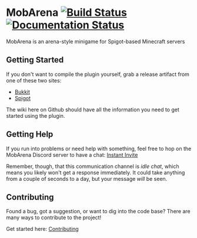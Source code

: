 MobArena [![Build Status](https://travis-ci.org/garbagemule/MobArena.svg?branch=master)](https://travis-ci.org/garbagemule/MobArena) [![Documentation Status](https://readthedocs.org/projects/mobarena/badge/?version=latest)](http://mobarena.readthedocs.io/en/latest/?badge=latest)
========

MobArena is an arena-style minigame for Spigot-based Minecraft servers


## Getting Started

If you don't want to compile the plugin yourself, grab a release artifact from 
one of these two sites:

- [Bukkit](https://dev.bukkit.org/projects/mobarena)
- [Spigot](https://www.spigotmc.org/resources/34110/)

The wiki here on Github should have all the information you need to get 
started using the plugin.


## Getting Help

If you run into problems or need help with something, feel free to hop on the
MobArena Discord server to have a chat: [Instant Invite](https://discord.gg/5tnwQvC)

Remember, though, that this communication channel is _idle chat_, which
means you likely won't get a response immediately. It could take anything from
a couple of seconds to a day, but your message _will_ be seen.


## Contributing

Found a bug, got a suggestion, or want to dig into the code base? There are
many ways to contribute to the project!

Get started here: [Contributing](https://github.com/garbagemule/MobArena/blob/master/.github/CONTRIBUTING.md)
